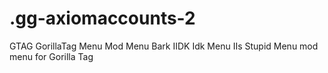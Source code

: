 # .gg-axiomaccounts-2
GTAG GorillaTag Menu Mod Menu Bark IIDK Idk Menu IIs Stupid Menu mod menu for Gorilla Tag
